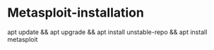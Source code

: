 # Metasploit-installation
apt update &amp;&amp; apt upgrade &amp;&amp; apt install unstable-repo &amp;&amp; apt install metasploit
